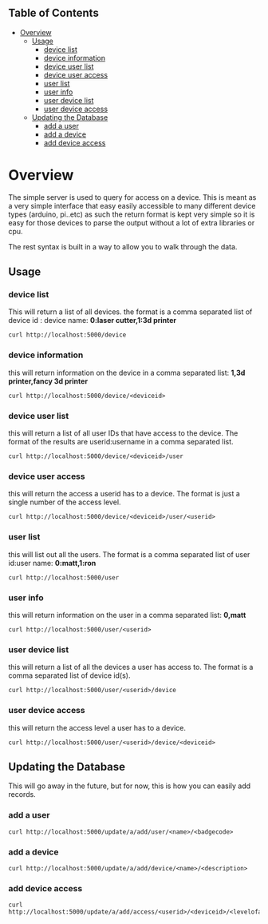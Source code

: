 <div id="table-of-contents">
<h2>Table of Contents</h2>
<div id="text-table-of-contents">
<ul>
<li><a href="#sec-1">Overview</a>
<ul>
<li><a href="#sec-1-1">Usage</a>
<ul>
<li><a href="#sec-1-1-1">device list</a></li>
<li><a href="#sec-1-1-2">device information</a></li>
<li><a href="#sec-1-1-3">device user list</a></li>
<li><a href="#sec-1-1-4">device user access</a></li>
<li><a href="#sec-1-1-5">user list</a></li>
<li><a href="#sec-1-1-6">user info</a></li>
<li><a href="#sec-1-1-7">user device list</a></li>
<li><a href="#sec-1-1-8">user device access</a></li>
</ul>
</li>
<li><a href="#sec-1-2">Updating the Database</a>
<ul>
<li><a href="#sec-1-2-1">add a user</a></li>
<li><a href="#sec-1-2-2">add a device</a></li>
<li><a href="#sec-1-2-3">add device access</a></li>
</ul>
</li>
</ul>
</li>
</ul>
</div>
</div>

# Overview<a id="sec-1" name="sec-1"></a>

The simple server is used to query for access on a device.  This is meant as a
very simple interface that easy easily accessible to many different device types
(arduino, pi..etc)  as such the return format is kept very simple so it is
easy for those devices to parse the output without a lot of extra libraries or cpu.

The rest syntax is built in a way to allow you to walk through the data.

## Usage<a id="sec-1-1" name="sec-1-1"></a>

### device list<a id="sec-1-1-1" name="sec-1-1-1"></a>

This will return a list of all devices.  the format is a comma separated list of
device id : device name: **0:laser cutter,1:3d printer**

    curl http://localhost:5000/device

### device information<a id="sec-1-1-2" name="sec-1-1-2"></a>

this will return information on the device in a comma separated list: **1,3d printer,fancy 3d printer**

    curl http://localhost:5000/device/<deviceid>

### device user list<a id="sec-1-1-3" name="sec-1-1-3"></a>

this will return a list of all user IDs that have access to the device.  The format
of the results are userid:username in a comma separated list.

    curl http://localhost:5000/device/<deviceid>/user

### device user access<a id="sec-1-1-4" name="sec-1-1-4"></a>

this will return the access a userid has to a device.  The format is
just a single number of the access level.

    curl http://localhost:5000/device/<deviceid>/user/<userid>

### user list<a id="sec-1-1-5" name="sec-1-1-5"></a>

this will list out all the users.  The format is a comma separated list of
user id:user name: **0:matt,1:ron**

    curl http://localhost:5000/user

### user info<a id="sec-1-1-6" name="sec-1-1-6"></a>

this will return information on the user in a comma separated list: **0,matt**

    curl http://localhost:5000/user/<userid>

### user device list<a id="sec-1-1-7" name="sec-1-1-7"></a>

this will return a list of all the devices a user has access to.  The format is a
comma separated list of device id(s).

    curl http://localhost:5000/user/<userid>/device

### user device access<a id="sec-1-1-8" name="sec-1-1-8"></a>

this will return the access level a user has to a device.

    curl http://localhost:5000/user/<userid>/device/<deviceid>

## Updating the Database<a id="sec-1-2" name="sec-1-2"></a>

This will go away in the future, but for now, this is how you can easily add records.

### add a user<a id="sec-1-2-1" name="sec-1-2-1"></a>

    curl http://localhost:5000/update/a/add/user/<name>/<badgecode>

### add a device<a id="sec-1-2-2" name="sec-1-2-2"></a>

    curl http://localhost:5000/update/a/add/device/<name>/<description>

### add device access<a id="sec-1-2-3" name="sec-1-2-3"></a>

    curl http://localhost:5000/update/a/add/access/<userid>/<deviceid>/<levelofaccess>